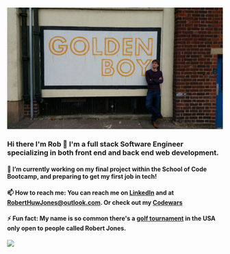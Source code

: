 
![alt text](https://github.com/RobertHJones/RobertHJones/blob/main/Golden.jpg?raw=true)

### Hi there I'm Rob 👋 I'm a full stack Software Engineer specializing in both front end and back end web development.



#### 🔭 I’m currently working on my final project within the School of Code Bootcamp, and preparing to get my first job in tech!

#### 📫 How to reach me: You can reach me on [LinkedIn](https://www.linkedin.com/in/robert-jones-711bb489/) and at RobertHuwJones@outlook.com. Or check out my [Codewars](https://www.codewars.com/users/Radar%20Rush/)

#### ⚡ Fun fact: My name is so common there's a [golf tournament](https://en.wikipedia.org/wiki/Bobby_Jones_Open) in the USA only open to people called Robert Jones.

![](https://www.codewars.com/users/Radar%20Rush/badges/large)

<!--
**RobertHJones/RobertHJones** is a ✨ _special_ ✨ repository because its `README.md` (this file) appears on your GitHub profile.

Here are some ideas to get you started:

- 🌱 I’m currently learning more about Python, TypeScript, Docker, MongoDB and AWS.
- 👯 I’m looking to collaborate on ...
- 🤔 I’m looking for help with ...
- 💬 Ask me about ...
Include personal portfolio once it's more finished
- 😄 Pronouns: ...
- ⚡ Fun fact: My name is so common there's a [golf tournament] (https://en.wikipedia.org/wiki/Bobby_Jones_Open) in USA only open to people called Robert Jones
-->
